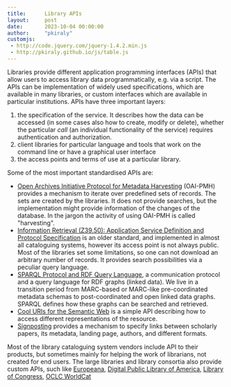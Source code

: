 ```yaml
---
title:      Library APIs
layout:     post
date:       2023-10-04 00:00:00
author:     "pkiraly"
customjs:
 - http://code.jquery.com/jquery-1.4.2.min.js
 - http://pkiraly.github.io/js/table.js
---
```


Libraries provide different application programming interfaces (APIs) that allow users to access library data programmatically, e.g. via a script. The APIs can be implementation of widely used specifications, which are available in many libraries, or custom interfaces which are available in particular institutions. APIs have three important layers: 

<!-- more -->

1. the specification of the service. It describes how the data can be accessed (in some cases also how to create, modify or delete), whether the particular _call_ (an individual functionality of the service) requires authentication and authorization.
2. client libraries for particular language and tools that work on the command line or have a graphical user interface
3. the access points and terms of use at a particular library. 

Some of the most important standardised APIs are:

* [Open Archives Initiative Protocol for Metadata Harvesting](https://www.openarchives.org/pmh/) (OAI-PMH) provides a mechanism to iterate over predefined sets of records. The sets are created by the libraries. It does not provide searches, but the implementation might provide information of the changes of the database. In the jargon the activity of using OAI-PMH is called "harvesting".
* [Information Retrieval (Z39.50): Application Service Definition and Protocol Specification](https://www.loc.gov/z3950/agency/) is an older standard, and implemented in almost all cataloguing systems, however its access point is not always public. Most of the libraries set some limitations, so one can not download an arbitrary number of records. It provides search possibilities via a peculiar query language.
* [SPARQL Protocol and RDF Query Language](https://www.w3.org/TR/sparql11-overview/), a communication protocol and a query language for RDF graphs (linked data). We live in a transition period from MARC-based or MARC-like pre-coordinated metadata schemas to post-coordinated and open linked data graphs. SPARQL defines how these graphs can be searched and retrieved. 
* [Cool URIs for the Semantic Web](https://www.w3.org/TR/cooluris/) is a simple API describing how to access different representations of the resource.
* [Signposting](https://signposting.org/) provides a mechanism to specify links between scholarly papers, its metadata, landing page, authors, and different formats.

Most of the library cataloguing system vendors include API to their products, but sometimes mainly for helping the work of librarians, not created for end users. The large libraries and library consortia also provide custom APIs, such like [Europeana](https://pro.europeana.eu/page/apis), [Digital Public Library of America](https://dp.la/guides/for-developers), [Library of Congress](https://www.loc.gov/apis/), [OCLC WorldCat](https://developer.api.oclc.org/wcv2)